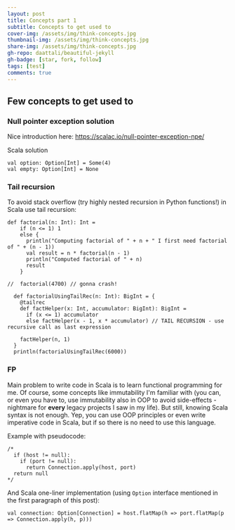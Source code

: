 ```yaml
---
layout: post
title: Concepts part 1
subtitle: Concepts to get used to
cover-img: /assets/img/think-concepts.jpg
thumbnail-img: /assets/img/think-concepts.jpg
share-img: /assets/img/think-concepts.jpg
gh-repo: daattali/beautiful-jekyll
gh-badge: [star, fork, follow]
tags: [test]
comments: true
---
```


## Few concepts to get used to

### Null pointer exception solution
Nice introduction here: https://scalac.io/null-pointer-exception-npe/

Scala solution
```
val option: Option[Int] = Some(4)
val empty: Option[Int] = None
```

### Tail recursion
To avoid stack overflow (try highly nested recursion in Python functions!) in Scala use tail recursion:

```
def factorial(n: Int): Int =
    if (n <= 1) 1
    else {
      println("Computing factorial of " + n + " I first need factorial of " + (n - 1))
      val result = n * factorial(n - 1)
      println("Computed factorial of " + n)
      result
    }

//  factorial(4700) // gonna crash!

  def factorialUsingTailRec(n: Int): BigInt = {
    @tailrec
    def factHelper(x: Int, accumulator: BigInt): BigInt =
      if (x <= 1) accumulator
      else factHelper(x - 1, x * accumulator) // TAIL RECURSION - use recursive call as last expression

    factHelper(n, 1)
  }
  println(factorialUsingTailRec(6000))
```

### FP
Main problem to write code in Scala is to learn functional programming for me.
Of course, some concepts like immutability I'm familiar with (you can, or even you have to, use immutability also in OOP
to avoid side-effects - nightmare for **every** legacy projects I saw in my life). But still, knowing Scala syntax is not enough.
Yep, you can use OOP principles or even write imperative code in Scala, but if so there is no need to use this language.

Example with pseudocode:
```
/*
  if (host != null):
    if (port != null):
      return Connection.apply(host, port)
  return null
*/
```
And Scala one-liner implementation (using `Option` interface mentioned in the first paragraph of this post):
```
val connection: Option[Connection] = host.flatMap(h => port.flatMap(p => Connection.apply(h, p)))
```
